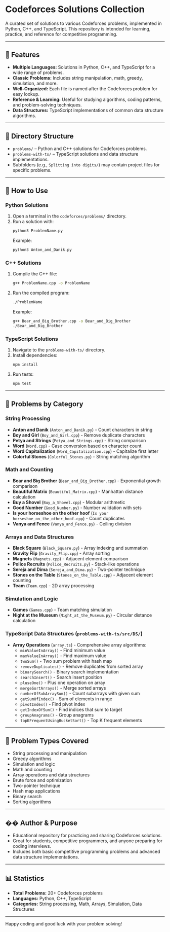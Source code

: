 # Codeforces Solutions Collection

A curated set of solutions to various Codeforces problems, implemented in Python, C++, and TypeScript. This repository is intended for learning, practice, and reference for competitive programming.

---

## 🧩 Features

- **Multiple Languages:** Solutions in Python, C++, and TypeScript for a wide range of problems.
- **Classic Problems:** Includes string manipulation, math, greedy, simulation, and more.
- **Well-Organized:** Each file is named after the Codeforces problem for easy lookup.
- **Reference & Learning:** Useful for studying algorithms, coding patterns, and problem-solving techniques.
- **Data Structures:** TypeScript implementations of common data structure algorithms.

---

## 📁 Directory Structure

- `problems/` – Python and C++ solutions for Codeforces problems.
- `problems-with-ts/` – TypeScript solutions and data structure implementations.
- Subfolders (e.g., `Splitting into digits/`) may contain project files for specific problems.

---

## 🚀 How to Use

### Python Solutions
1. Open a terminal in the `codeforces/problems/` directory.
2. Run a solution with:
   ```bash
   python3 ProblemName.py
   ```
   Example:
   ```bash
   python3 Anton_and_Danik.py
   ```

### C++ Solutions
1. Compile the C++ file:
   ```bash
   g++ ProblemName.cpp -o ProblemName
   ```
2. Run the compiled program:
   ```bash
   ./ProblemName
   ```
   Example:
   ```bash
   g++ Bear_and_Big_Brother.cpp -o Bear_and_Big_Brother
   ./Bear_and_Big_Brother
   ```

### TypeScript Solutions
1. Navigate to the `problems-with-ts/` directory.
2. Install dependencies:
   ```bash
   npm install
   ```
3. Run tests:
   ```bash
   npm test
   ```

---

## 📝 Problems by Category

### String Processing
- **Anton and Danik** (`Anton_and_Danik.py`) - Count characters in string
- **Boy and Girl** (`Boy_and_Girl.cpp`) - Remove duplicate characters
- **Petya and Strings** (`Petya_and_Strings.cpp`) - String comparison
- **Word** (`Word.cpp`) - Case conversion based on character count
- **Word Capitalization** (`Word_Capitalization.cpp`) - Capitalize first letter
- **Colorful Stones** (`Colorful_Stones.py`) - String matching algorithm

### Math and Counting
- **Bear and Big Brother** (`Bear_and_Big_Brother.cpp`) - Exponential growth comparison
- **Beautiful Matrix** (`Beautiful_Matrix.cpp`) - Manhattan distance calculation
- **Buy a Shovel** (`Buy_a_Shovel.cpp`) - Modular arithmetic
- **Good Number** (`Good_Number.py`) - Number validation with sets
- **Is your horseshoe on the other hoof** (`Is your horseshoe_on_the_other_hoof.cpp`) - Count duplicates
- **Vanya and Fence** (`Vanya_and_Fence.py`) - Ceiling division

### Arrays and Data Structures
- **Black Square** (`Black_Square.py`) - Array indexing and summation
- **Gravity Flip** (`Gravity_Flip.cpp`) - Array sorting
- **Magnets** (`Magnets.cpp`) - Adjacent element comparison
- **Police Recruits** (`Police_Recruits.py`) - Stack-like operations
- **Sereja and Dima** (`Sereja_and_Dima.py`) - Two-pointer technique
- **Stones on the Table** (`Stones_on_the_Table.cpp`) - Adjacent element counting
- **Team** (`Team.cpp`) - 2D array processing

### Simulation and Logic
- **Games** (`Games.cpp`) - Team matching simulation
- **Night at the Museum** (`Night_at_the_Museum.py`) - Circular distance calculation

### TypeScript Data Structures (`problems-with-ts/src/DS/`)
- **Array Operations** (`array.ts`) - Comprehensive array algorithms:
  - `minValueInArray()` - Find minimum value
  - `maxValueInArray()` - Find maximum value
  - `twoSum()` - Two sum problem with hash map
  - `removeDuplicates()` - Remove duplicates from sorted array
  - `binarySearch()` - Binary search implementation
  - `searchInsert()` - Search insert position
  - `pluseOne()` - Plus one operation on array
  - `mergeSortArrays()` - Merge sorted arrays
  - `numberOfSubArraySum()` - Count subarrays with given sum
  - `getSumOfIndex()` - Sum of elements in range
  - `pivotIndex()` - Find pivot index
  - `getIndexOfSum()` - Find indices that sum to target
  - `groupAnagrams()` - Group anagrams
  - `topKFrequentUsingBucketSort()` - Top K frequent elements

---

## 🎯 Problem Types Covered
- String processing and manipulation
- Greedy algorithms
- Simulation and logic
- Math and counting
- Array operations and data structures
- Brute force and optimization
- Two-pointer technique
- Hash map applications
- Binary search
- Sorting algorithms

---

## �� Author & Purpose
- Educational repository for practicing and sharing Codeforces solutions.
- Great for students, competitive programmers, and anyone preparing for coding interviews.
- Includes both basic competitive programming problems and advanced data structure implementations.

---

## 📊 Statistics
- **Total Problems:** 20+ Codeforces problems
- **Languages:** Python, C++, TypeScript
- **Categories:** String processing, Math, Arrays, Simulation, Data Structures

---

Happy coding and good luck with your problem solving!